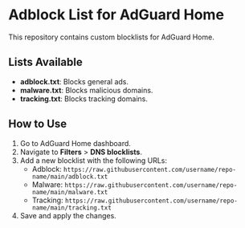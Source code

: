# Adblock List for AdGuard Home

This repository contains custom blocklists for AdGuard Home.

## Lists Available
- **adblock.txt**: Blocks general ads.
- **malware.txt**: Blocks malicious domains.
- **tracking.txt**: Blocks tracking domains.

## How to Use
1. Go to AdGuard Home dashboard.
2. Navigate to **Filters** > **DNS blocklists**.
3. Add a new blocklist with the following URLs:
   - Adblock: `https://raw.githubusercontent.com/username/repo-name/main/adblock.txt`
   - Malware: `https://raw.githubusercontent.com/username/repo-name/main/malware.txt`
   - Tracking: `https://raw.githubusercontent.com/username/repo-name/main/tracking.txt`
4. Save and apply the changes.
